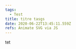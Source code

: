 ```yaml
---
tags:
  - Test
title: titre tasgs
date: 2020-06-22T13:45:11.559Z
refs: Animate SVG via JS
---
```

tet